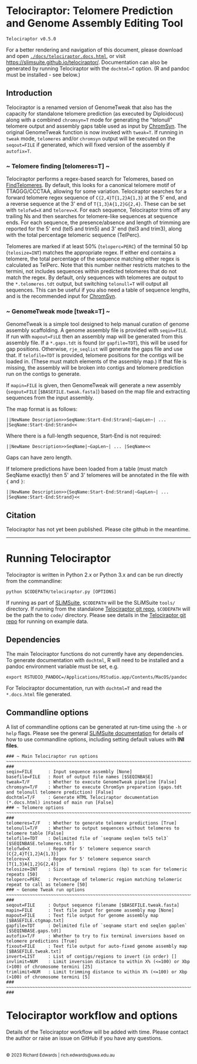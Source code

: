 # Telociraptor: Telomere Prediction and Genome Assembly Editing Tool

```
Telociraptor v0.5.0
```

For a better rendering and navigation of this document, please download and open [`./docs/telociraptor.docs.html`](./docs/telociraptor.docs.html), or visit <https://slimsuite.github.io/telociraptor/>.
Documentation can also be generated by running Telociraptor with the `dochtml=T` option. (R and pandoc must be installed - see below.)

## Introduction

Telociraptor is a renamed version of GenomeTweak that also has the capacity for standalone telomere prediction (as
executed by Diploidocus) along with a combined `chromsyn=T` mode for generating the "telonull" telomere output and
assembly gaps table used as input by [ChromSyn](https://github.com/slimsuite/chromsyn). The original GenomeTweak
function is now invoked with `tweak=T`. If running in `tweak` mode, `telomeres` and/or `chromsyn` output will be
executed on the `seqout=FILE` if generated, which will fixed version of the assembly if `autofix=T`.

### ~ Telomere finding [telomeres=T] ~ ###

Telociraptor performs a regex-based search for Telomeres, based on [FindTelomeres](https://github.com/JanaSperschneider/FindTelomeres).
By default, this looks for a canonical telomere motif of TTAGGG/CCCTAA, allowing for some variation. Telociraptor
searches for a forward telomere regex sequence of `C{2,4}T{1,2}A{1,3}` at the 5' end, and a reverse sequence at the
3' end of `T{1,3}A{1,2}G{2,4}`. These can be set with `telofwd=X` and `telorev=X`. For each sequence, Telociraptor
trims off any trailing Ns and then searches for telomere-like sequences at sequence ends. For each sequence, the
presence/absence and length of trimming are reported for the 5' end (tel5 and trim5) and 3' end (tel3 and trim3),
along with the total percentage telomeric sequence (TelPerc).

Telomeres are marked if at least 50% (`teloperc=PERC`) of the terminal 50 bp (`telosize=INT`) matches the appropriate
regex. If either end contains a telomere, the total percentage of the sequence matching either regex is calculated as
TelPerc. Note that this number neither restricts matches to the termini, not includes sequences within predicted
telomeres that do not match the regex. By default, only sequences with telomeres are output to the `*.telomeres.tdt`
output, but switching `telonull=T` will output all sequences. This can be useful if you also need a table of sequence
lengths, and is the recommended input for [ChromSyn](https://github.com/slimsuite/chromsyn).

### ~ GenomeTweak mode [tweak=T] ~ ###

GenomeTweak is a simple tool designed to help manual curation of genome assembly scaffolding. A genome assembly file
is provided with `seqin=FILE`. If run with `mapout=FiLE` then an assembly map will be generated from this assembly
file. If a `*.gaps.tdt` is found (or `gapfile=TDT`), this will be used for gap positions. Otherwise, `rje_seqlist`
will generate the gaps file and use that. If `telofile=TDT` is provided, telomere positions for the contigs will be
loaded in. (These must match elements of the assembly map.) If that file is missing, the assembly will be broken into
contigs and telomere prediction run on the contigs to generate.

If `mapin=FILE` is given, then GenomeTweak will generate a new assembly (`seqout=FILE` [`$BASEFILE.tweak.fasta]`)
based on the map file and extracting sequences from the input assembly.

The map format is as follows:

```
||NewName Description>>SeqName:Start-End:Strand|~GapLen~| ... |SeqName:Start-End:Strand<<
```

Where there is a full-length sequence, Start-End is not required:

```
||NewName Description>>SeqName|~GapLen~| ... |SeqName<<
```

Gaps can have zero length.

If telomere predictions have been loaded from a table (must match SeqName exactly) then 5' and 3' telomeres will be
annotated in the file with `{` and `}`:

```
||NewName Description>>{SeqName:Start-End:Strand|~GapLen~| ... |SeqName:Start-End:Strand}<<
```

## Citation

Telociraptor has not yet been published. Please cite github in the meantime.

---

# Running Telociraptor

Telociraptor is written in Python 2.x or Python 3.x and can be run directly from the commandline:

    python $CODEPATH/telociraptor.py [OPTIONS]

If running as part of [SLiMSuite](http://slimsuite.blogspot.com/), `$CODEPATH` will be the SLiMSuite `tools/`
directory. If running from the standalone [Telociraptor git repo](https://github.com/slimsuite/telociraptor), `$CODEPATH`
will be the path the to `code/` directory. Please see details in the [Telociraptor git repo](https://github.com/slimsuite/telociraptor)
for running on example data.

## Dependencies

The main Telociraptor functions do not currently have any dependencies. To generate documentation with `dochtml`,
R will need to be installed and a pandoc environment variable must be set, e.g.

    export RSTUDIO_PANDOC=/Applications/RStudio.app/Contents/MacOS/pandoc

For Telociraptor documentation, run with `dochtml=T` and read the `*.docs.html` file generated.

## Commandline options

A list of commandline options can be generated at run-time using the `-h` or `help` flags. Please see the general
[SLiMSuite documentation](http://slimsuite.blogspot.com/2013/08/command-line-options.html) for details of how to
use commandline options, including setting default values with **INI files**.

```
### ~ Main Telociraptor run options ~~~~~~~~~~~~~~~~~~~~~~~~~~~~~~~~~~~~~~~~~~~~~~~~~~~~~~~~~~~~~~~~~~~~~~~~~~~~~ ###
seqin=FILE      : Input sequence assembly [None]
basefile=FILE   : Root of output file names [$SEQINBASE]
tweak=T/F       : Whether to execute GenomeTweak pipeline [False]
chromsyn=T/F    : Whether to execute ChromSyn preparation (gaps.tdt and telonull telomere prediction) [False]
dochtml=T/F     : Generate HTML Telociraptor documentation (*.docs.html) instead of main run [False]
### ~ Telomere options ~~~~~~~~~~~~~~~~~~~~~~~~~~~~~~~~~~~~~~~~~~~~~~~~~~~~~~~~~~~~~~~~~~~~~~~~~~~~~~~~~~~~~~~~~~ ###
telomeres=T/F   : Whether to generate telomere predictions [True]
telonull=T/F    : Whether to output sequences without telomeres to telomere table [False]
telofile=TDT    : Delimited file of `seqname seqlen tel5 tel3` [$SEQINBASE.telomeres.tdt]
telofwd=X       : Regex for 5' telomere sequence search [C{2,4}T{1,2}A{1,3}]
telorev=X       : Regex for 5' telomere sequence search [T{1,3}A{1,2}G{2,4}]
telosize=INT    : Size of terminal regions (bp) to scan for telomeric repeats [50]
teloperc=PERC   : Percentage of telomeric region matching telomeric repeat to call as telomere [50]
### ~ Genome Tweak run options ~~~~~~~~~~~~~~~~~~~~~~~~~~~~~~~~~~~~~~~~~~~~~~~~~~~~~~~~~~~~~~~~~~~~~~~~~~~~~~~~~~ ###
seqout=FILE     : Output sequence filename [$BASEFILE.tweak.fasta]
mapin=FILE      : Text file input for genome assembly map [None]
mapout=FILE     : Text file output for genome assembly map [$BASEFILE.ctgmap.txt]
gapfile=TDT     : Delimited file of `seqname start end seqlen gaplen` [$SEQINBASE.gaps.tdt]
autofix=T/F     : Whether to try to fix terminal inversions based on telomere predictions [True]
fixout=FILE     : Text file output for auto-fixed genome assembly map [$BASEFILE.tweak.txt]
invert=LIST     : List of contigs/regions to invert (in order) []
invlimit=NUM    : Limit inversion distance to within X% (<=100) or Xbp (>100) of chromosome termini [25]
trimlimit=NUM   : Limit trimming distance to within X% (<=100) or Xbp (>100) of chromosome termini [5]
### ~~~~~~~~~~~~~~~~~~~~~~~~~~~~~~~~~~~~~~~~~~~~~~~~~~~~~~~~~~~~~~~~~~~~~~~~~~~~~~~~~~~~~~~~~~~~~~~~~~~~~~~~~~~~~ ###
```

# Telociraptor workflow and options

Details of the Telociraptor workflow will be added with time. Please contact the author or raise an issue on
GitHub if you have any questions.




<br>
<small>&copy; 2023 Richard Edwards | rich.edwards@uwa.edu.au</small>
